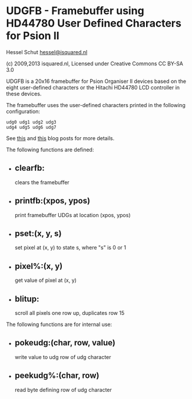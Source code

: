 UDGFB - Framebuffer using HD44780 User Defined Characters for Psion II 
======================================================================

Hessel Schut <hessel@isquared.nl>

(c) 2009,2013 isquared.nl, Licensed under Creative Commons CC BY-SA 3.0

UDGFB is a 20x16 framebuffer for Psion Organiser II devices based on the
eight user-defined characters or the Hitachi HD44780 LCD controller in these
devices.

The framebuffer uses the user-defined characters printed in the following
configuration:

	udg0 udg1 udg2 udg3
	udg4 udg5 udg6 udg7

See [this](http://isquared.nl/blog/2009/06/16/UDGBUF-Part-1.5-%3A-Adventures-with-the-HD44780/) and 
[this](http://isquared.nl/blog/2009/06/13/UDGBUF%3A-a-poor-man's-framebuffer-on-Psion-Organiser-II-Part-1/) blog posts for more details.

The following functions are defined:
- clearfb:
  --------
  clears the framebuffer

- printfb:(xpos, ypos) 
  --------------------
  print framebuffer UDGs at location (xpos, ypos)

- pset:(x, y, s)
  --------------
  set pixel at (x, y) to state s, where "s" is 0 or 1

- pixel%:(x, y)
  -------------
  get value of pixel at (x, y)

- blitup:
  -------
  scroll all pixels one row up, duplicates row 15

The following functions are for internal use:
- pokeudg:(char, row, value)
  --------------------------
  write value to udg row of udg character

- peekudg%:(char, row)
  --------------------
  read byte defining row of udg character

